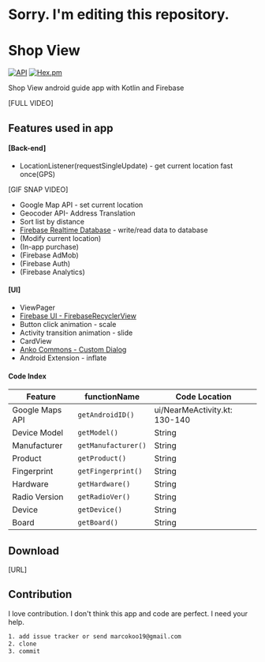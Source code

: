 # Sorry. I'm editing this repository.



# Shop View
 [![API](https://img.shields.io/badge/API-16%2B-brightgreen.svg?style=flat)](https://android-arsenal.com/api?level=16) [![Hex.pm](https://img.shields.io/hexpm/l/plug.svg?maxAge=2592000)](http://www.apache.org/licenses/LICENSE-2.0)

Shop View android guide app with Kotlin and Firebase


[FULL VIDEO]

## Features used in app

<h4>[Back-end]</h4>

* LocationListener(requestSingleUpdate) - get current location fast once(GPS)

[GIF SNAP VIDEO]

* Google Map API - set current location
* Geocoder API- Address Translation
* Sort list by distance
* [Firebase Realtime Database](https://firebase.google.com/docs/database/) - write/read data to database
* (Modify current location)
* (In-app purchase)
* (Firebase AdMob)
* (Firebase Auth)
* (Firebase Analytics)

<h4>[UI]</h4>

* ViewPager
* [Firebase UI - FirebaseRecyclerView](https://github.com/firebase/FirebaseUI-Android/blob/master/database/README.md)
* Button click animation - scale
* Activity transition animation - slide
* CardView
* [Anko Commons - Custom Dialog](https://github.com/Kotlin/anko/wiki/Anko-Commons-%E2%80%93-Dialogs)
* Android Extension - inflate



<h4>Code Index</h4> 

|Feature|functionName|Code Location
|---|---|---|
 Google Maps API      | `getAndroidID()` | ui/NearMeActivity.kt: 130-140 |
| Device Model     | `getModel()` | String |
| Manufacturer      | `getManufacturer()` | String |
| Product      | `getProduct()` | String |
| Fingerprint      | `getFingerprint()` | String |
| Hardware      | `getHardware()` | String |
| Radio Version      | `getRadioVer()` | String |
| Device      | `getDevice()` | String |
| Board      | `getBoard()` | String |

## Download
[URL]

## Contribution
I love contribution. I don't think this app and code are perfect. I need your help.
```html
1. add issue tracker or send marcokoo19@gmail.com
2. clone
3. commit
```
